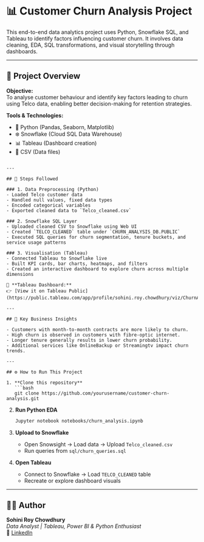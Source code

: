 
# 📊 Customer Churn Analysis Project

This end-to-end data analytics project uses Python, Snowflake SQL, and Tableau to identify factors influencing customer churn. It involves data cleaning, EDA, SQL transformations, and visual storytelling through dashboards.

---

## 🚀 Project Overview

**Objective:**  
To analyse customer behaviour and identify key factors leading to churn using Telco data, enabling better decision-making for retention strategies.

**Tools & Technologies:**
- 🐍 Python (Pandas, Seaborn, Matplotlib)
- ❄️ Snowflake (Cloud SQL Data Warehouse)
- 📊 Tableau (Dashboard creation)
- 📁 CSV (Data files)

```

---

## 📌 Steps Followed

### 1. Data Preprocessing (Python)
- Loaded Telco customer data
- Handled null values, fixed data types
- Encoded categorical variables
- Exported cleaned data to `Telco_cleaned.csv`

### 2. Snowflake SQL Layer
- Uploaded cleaned CSV to Snowflake using Web UI
- Created `TELCO_CLEANED` table under `CHURN_ANALYSIS_DB.PUBLIC`
- Executed SQL queries for churn segmentation, tenure buckets, and service usage patterns

### 3. Visualisation (Tableau)
- Connected Tableau to Snowflake live
- Built KPI cards, bar charts, heatmaps, and filters
- Created an interactive dashboard to explore churn across multiple dimensions

🔗 **Tableau Dashboard:**  
👉 [View it on Tableau Public](https://public.tableau.com/app/profile/sohini.roy.chowdhury/viz/ChurnAnalyticsOverview/Dashboard5)

---

## 📌 Key Business Insights

- Customers with month-to-month contracts are more likely to churn.
- High churn is observed in customers with fibre-optic internet.
- Longer tenure generally results in lower churn probability.
- Additional services like OnlineBackup or Streamingtv impact churn trends.

---

## ⚙️ How to Run This Project

1. **Clone this repository**
   ```bash
   git clone https://github.com/yourusername/customer-churn-analysis.git
   ```

2. **Run Python EDA**
   ```bash
   Jupyter notebook notebooks/churn_analysis.ipynb
   ```

3. **Upload to Snowflake**
   - Open Snowsight → Load data → Upload `Telco_cleaned.csv`
   - Run queries from `sql/churn_queries.sql`

4. **Open Tableau**
   - Connect to Snowflake → Load `TELCO_CLEANED` table
   - Recreate or explore dashboard visuals

---

## 👩‍💻 Author

**Sohini Roy Chowdhury**  
_Data Analyst | Tableau, Power BI & Python Enthusiast_  
🔗 [LinkedIn](https://www.linkedin.com/in/sohinirc/)
